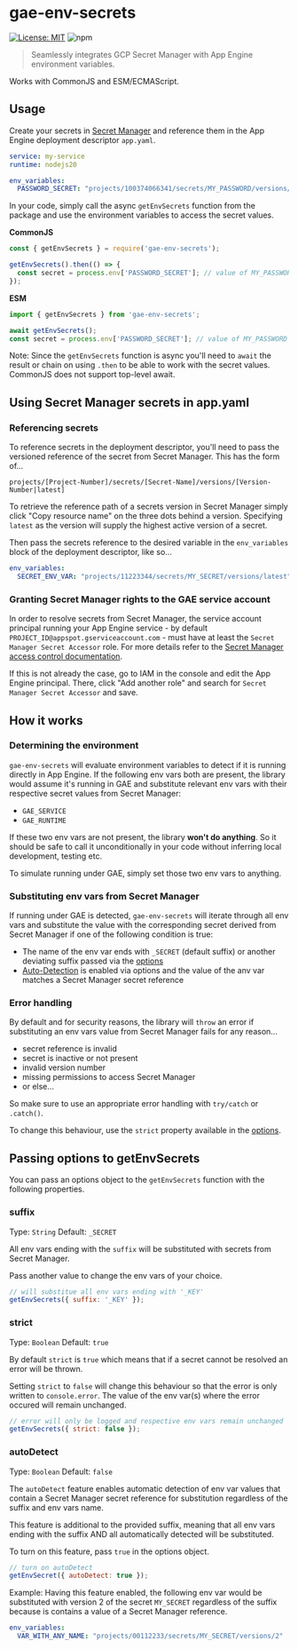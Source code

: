 # gae-env-secrets

[![License: MIT](https://img.shields.io/badge/License-MIT-blue.svg)](https://opensource.org/licenses/MIT)
![npm](https://img.shields.io/npm/v/gae-env-secrets)

>  Seamlessly integrates GCP Secret Manager with App Engine environment variables.

Works with CommonJS and ESM/ECMAScript.

## Usage

Create your secrets in [Secret Manager](https://cloud.google.com/secret-manager) and reference them in the App Engine deployment descriptor `app.yaml`.

```yaml
service: my-service
runtime: nodejs20

env_variables:
  PASSWORD_SECRET: "projects/100374066341/secrets/MY_PASSWORD/versions/latest"
```

In your code, simply call the async `getEnvSecrets` function from the package and use the environment variables to access the secret values.

**CommonJS**
```js
const { getEnvSecrets } = require('gae-env-secrets');

getEnvSecrets().then(() => {
  const secret = process.env['PASSWORD_SECRET']; // value of MY_PASSWORD from Secret Manager
});
```

**ESM**
```js
import { getEnvSecrets } from 'gae-env-secrets';

await getEnvSecrets();
const secret = process.env['PASSWORD_SECRET']; // value of MY_PASSWORD from Secret Manager
```

Note: Since the `getEnvSecrets` function is async you'll need to `await` the result or chain on using `.then` to be able to work with the secret values. CommonJS does not support top-level await.

## Using Secret Manager secrets in app.yaml

### Referencing secrets

To reference secrets in the deployment descriptor, you'll need to pass the versioned reference of the secret from Secret Manager. This has the form of...

`projects/[Project-Number]/secrets/[Secret-Name]/versions/[Version-Number|latest]`

To retrieve the reference path of a secrets version in Secret Manager simply click "Copy resource name" on the three dots behind a version. Specifying `latest` as the version will supply the highest active version of a secret.

Then pass the secrets reference to the desired variable in the `env_variables` block of the deployment descriptor, like so...

```yaml
env_variables:
  SECRET_ENV_VAR: "projects/11223344/secrets/MY_SECRET/versions/latest"
```

### Granting Secret Manager rights to the GAE service account

In order to resolve secrets from Secret Manager, the service account principal running your App Engine service - by default `PROJECT_ID@appspot.gserviceaccount.com` - must have at least the `Secret Manager Secret Accessor` role. For more details refer to the [Secret Manager access control documentation](https://cloud.google.com/secret-manager/docs/access-control).

If this is not already the case, go to IAM in the console and edit the App Engine principal. There, click "Add another role" and search for `Secret Manager Secret Accessor` and save.

## How it works

### Determining the environment

`gae-env-secrets` will evaluate environment variables to detect if it is running directly in App Engine. If the following env vars both are present, the library would assume it's running in GAE and substitute relevant env vars with their respective secret values from Secret Manager:
- `GAE_SERVICE`
- `GAE_RUNTIME`

If these two env vars are not present, the library **won't do anything**. So it should be safe to call it unconditionally in your code without inferring local development, testing etc. 

To simulate running under GAE, simply set those two env vars to anything.

### Substituting env vars from Secret Manager

If running under GAE is detected, `gae-env-secrets` will iterate through all env vars and substitute the value with the corresponding secret derived from Secret Manager if one of the following condition is true:
- The name of the env var ends with `_SECRET` (default suffix) or another deviating suffix passed via the [options](#passing-options-to-getenvsecrets)
- [Auto-Detection](#autodetect) is enabled via options and the value of the anv var matches a Secret Manager secret reference

### Error handling

By default and for security reasons, the library will `throw` an error if substituting an env vars value from Secret Manager fails for any reason...
- secret reference is invalid
- secret is inactive or not present
- invalid version number
- missing permissions to access Secret Manager
- or else...

So make sure to use an appropriate error handling with `try/catch` or `.catch()`. 

To change this behaviour, use the `strict` property available in the [options](#passing-options-to-getenvsecrets).

## Passing options to getEnvSecrets

You can pass an options object to the `getEnvSecrets` function with the following properties.

### suffix

Type: `String`
Default: `_SECRET`

All env vars ending with the `suffix` will be substituted with secrets from Secret Manager.

Pass another value to change the env vars of your choice.

```js
// will substitue all env vars ending with '_KEY'
getEnvSecrets({ suffix: '_KEY' });
```

### strict

Type: `Boolean`
Default: `true`

By default `strict` is `true` which means that if a secret cannot be resolved an error will be thrown.

Setting `strict` to `false` will change this behaviour so that the error is only written to `console.error`. The value of the env var(s) where the error occured will remain unchanged.

```js
// error will only be logged and respective env vars remain unchanged
getEnvSecrets({ strict: false });
```

### autoDetect

Type: `Boolean`
Default: `false`

The `autoDetect` feature enables automatic detection of env var values that contain a Secret Manager secret reference for substitution regardless of the suffix and env vars name.

This feature is additional to the provided suffix, meaning that all env vars ending with the suffix AND all automatically detected will be substituted.

To turn on this feature, pass `true` in the options object.

```js
// turn on autoDetect
getEnvSecret({ autoDetect: true });
```

Example: Having this feature enabled, the following env var would be substituted with version 2 of the secret `MY_SECRET` regardless of the suffix because is contains a value of a Secret Manager reference.

```yaml
env_variables:
  VAR_WITH_ANY_NAME: "projects/00112233/secrets/MY_SECRET/versions/2"
```
